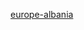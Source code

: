 [europe-albania](https://circle-artifacts.com/gh/navit-gps/maptool/210/artifacts/0/tmp/circle-artifacts.86OW9BN/europe-albania.bin)
